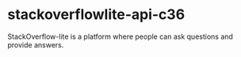 # stackoverflowlite-api-c36
StackOverflow-lite is a platform where people can ask questions and provide answers.
